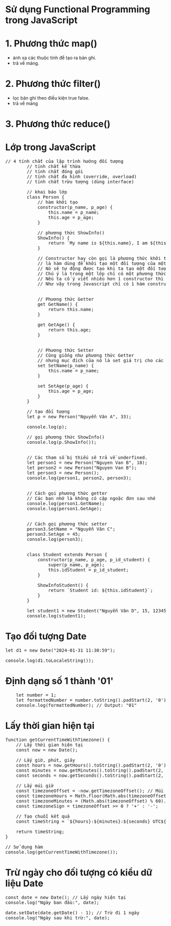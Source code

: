# Sử dụng Functional Programming trong JavaScript
# 1. Phương thức map()
- ánh xạ các thuộc tính để tạo ra bản ghi.<br>
- trả về mảng.
# 2. Phương thức filter()
- lọc bản ghi theo điều kiện true false.<br>
- trả về mảng
# 3. Phương thức reduce()

# Lớp trong JavaScript
<pre>// 4 tính chất của lập trình hướng đối tượng
        // tính chất kế thừa
        // tính chất đóng gói
        // tính chất đa hình (override, overload)
        // tính chất trừu tượng (dùng interface)

        // khai báo lớp
        class Person {
            // hàm khởi tạo
            constructor(p_name, p_age) {
                this.name = p_name;
                this.age = p_age;
            }

            // phương thức ShowInfo()
            ShowInfo() {
                return `My name is ${this.name}, I am ${this.age} years old.`;
            }

            // Constructor hay còn gọi là phương thức khởi tạo
            // là hàm dùng để khởi tạo một đối tượng của một lớp.
            // Nó sẽ tự động được tạo khi ta tạo một đối tượng của lớp.
            // Chú ý là trong một lớp chỉ có một phương thức constructor
            // Nếu ta cố ý viết nhiều hơn 1 constructor thì sẽ xuất hiện lỗi.
            // Như vậy trong Javascript chỉ có 1 hàm constructor


            // Phương thức Getter
            get GetName() {
                return this.name;
            }

            get GetAge() {
                return this.age;
            }


            // Phương thức Setter
            // Cũng giống như phương thức Getter
            // nhưng mục đích của nó là set giá trị cho các thuộc tính
            set SetName(p_name) {
                this.name = p_name;
            }

            set SetAge(p_age) {
                this.age = p_age;
            }
        }

        // tạo đối tượng
        let p = new Person("Nguyễn Văn A", 33);

        console.log(p);

        // gọi phương thức ShowInfo()
        console.log(p.ShowInfo());


        // Các tham số bị thiếu sẽ trả về underfined.
        let person1 = new Person("Nguyen Van B", 18);
        let person2 = new Person("Nguyen Van B");
        let person3 = new Person();
        console.log(person1, person2, person3);


        // Cách gọi phương thức getter
        // Các bạn nhớ là không có cặp ngoặc đơn sau nhé
        console.log(person1.GetName);
        console.log(person1.GetAge);


        // Cách gọi phương thức setter
        person3.SetName = "Nguyễn Văn C";
        person3.SetAge = 45;
        console.log(person3);


        class Student extends Person {
            constructor(p_name, p_age, p_id_student) {
                super(p_name, p_age);
                this.idStudent = p_id_student;
            }

            ShowInfoStudent() {
                return `Student id: ${this.idStudent}`;
            }
        }

        let student1 = new Student("Nguyễn Văn D", 15, 123456);
        console.log(student1);</pre>

# Tạo đối tượng Date
<pre>let d1 = new Date("2024-01-31 11:30:59");

console.log(d1.toLocaleString());</pre>

# Định dạng số 1 thành '01'
<pre>    let number = 1;
    let formattedNumber = number.toString().padStart(2, '0');
    console.log(formattedNumber); // Output: "01"</pre>

# Lấy thời gian hiện tại
<pre>function getCurrentTimeWithTimezone() {
    // Lấy thời gian hiện tại
    const now = new Date();

    // Lấy giờ, phút, giây
    const hours = now.getHours().toString().padStart(2, '0'); // Đảm bảo có 2 chữ số
    const minutes = now.getMinutes().toString().padStart(2, '0');
    const seconds = now.getSeconds().toString().padStart(2, '0');

    // Lấy múi giờ
    const timezoneOffset = -now.getTimezoneOffset(); // Múi giờ tính theo phút
    const timezoneHours = Math.floor(Math.abs(timezoneOffset) / 60).toString().padStart(2, '0');
    const timezoneMinutes = (Math.abs(timezoneOffset) % 60).toString().padStart(2, '0');
    const timezoneSign = timezoneOffset >= 0 ? '+' : '-';

    // Tạo chuỗi kết quả
    const timeString = `${hours}:${minutes}:${seconds} UTC${timezoneSign}${timezoneHours}:${timezoneMinutes}`;
    
    return timeString;
}

// Sử dụng hàm
console.log(getCurrentTimeWithTimezone());</pre>

# Trừ ngày cho đối tượng có kiểu dữ liệu Date
<pre>const date = new Date(); // Lấy ngày hiện tại
console.log("Ngày ban đầu:", date);

date.setDate(date.getDate() - 1); // Trừ đi 1 ngày
console.log("Ngày sau khi trừ:", date);
</pre>
